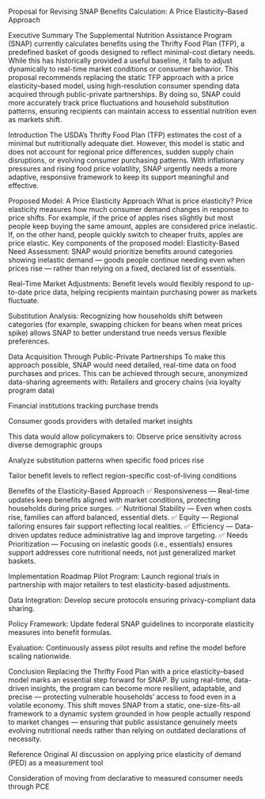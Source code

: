 
Proposal for Revising SNAP Benefits Calculation: A Price Elasticity–Based Approach

Executive Summary
 The Supplemental Nutrition Assistance Program (SNAP) currently calculates benefits using the Thrifty Food Plan (TFP), a predefined basket of goods designed to reflect minimal-cost dietary needs. While this has historically provided a useful baseline, it fails to adjust dynamically to real-time market conditions or consumer behavior.
This proposal recommends replacing the static TFP approach with a price elasticity–based model, using high-resolution consumer spending data acquired through public-private partnerships. By doing so, SNAP could more accurately track price fluctuations and household substitution patterns, ensuring recipients can maintain access to essential nutrition even as markets shift.

Introduction
 The USDA’s Thrifty Food Plan (TFP) estimates the cost of a minimal but nutritionally adequate diet. However, this model is static and does not account for regional price differences, sudden supply chain disruptions, or evolving consumer purchasing patterns.
With inflationary pressures and rising food price volatility, SNAP urgently needs a more adaptive, responsive framework to keep its support meaningful and effective.

Proposed Model: A Price Elasticity Approach
What is price elasticity?
 Price elasticity measures how much consumer demand changes in response to price shifts. For example, if the price of apples rises slightly but most people keep buying the same amount, apples are considered price inelastic. If, on the other hand, people quickly switch to cheaper fruits, apples are price elastic.
Key components of the proposed model:
Elasticity-Based Need Assessment: SNAP would prioritize benefits around categories showing inelastic demand — goods people continue needing even when prices rise — rather than relying on a fixed, declared list of essentials.


Real-Time Market Adjustments: Benefit levels would flexibly respond to up-to-date price data, helping recipients maintain purchasing power as markets fluctuate.


Substitution Analysis: Recognizing how households shift between categories (for example, swapping chicken for beans when meat prices spike) allows SNAP to better understand true needs versus flexible preferences.



Data Acquisition Through Public-Private Partnerships
To make this approach possible, SNAP would need detailed, real-time data on food purchases and prices. This can be achieved through secure, anonymized data-sharing agreements with:
Retailers and grocery chains (via loyalty program data)


Financial institutions tracking purchase trends


Consumer goods providers with detailed market insights


This data would allow policymakers to:
Observe price sensitivity across diverse demographic groups


Analyze substitution patterns when specific food prices rise


Tailor benefit levels to reflect region-specific cost-of-living conditions



Benefits of the Elasticity-Based Approach
✅ Responsiveness — Real-time updates keep benefits aligned with market conditions, protecting households during price surges.
✅ Nutritional Stability — Even when costs rise, families can afford balanced, essential diets.
✅ Equity — Regional tailoring ensures fair support reflecting local realities.
✅ Efficiency — Data-driven updates reduce administrative lag and improve targeting.
✅ Needs Prioritization — Focusing on inelastic goods (i.e., essentials) ensures support addresses core nutritional needs, not just generalized market baskets.

Implementation Roadmap
Pilot Program: Launch regional trials in partnership with major retailers to test elasticity-based adjustments.


Data Integration: Develop secure protocols ensuring privacy-compliant data sharing.


Policy Framework: Update federal SNAP guidelines to incorporate elasticity measures into benefit formulas.


Evaluation: Continuously assess pilot results and refine the model before scaling nationwide.



Conclusion
Replacing the Thrifty Food Plan with a price elasticity–based model marks an essential step forward for SNAP. By using real-time, data-driven insights, the program can become more resilient, adaptable, and precise — protecting vulnerable households’ access to food even in a volatile economy.
This shift moves SNAP from a static, one-size-fits-all framework to a dynamic system grounded in how people actually respond to market changes — ensuring that public assistance genuinely meets evolving nutritional needs rather than relying on outdated declarations of necessity.

Reference
Original AI discussion on applying price elasticity of demand (PED) as a measurement tool


Consideration of moving from declarative to measured consumer needs through PCE

